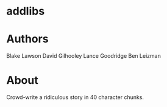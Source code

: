 addlibs
=======

Authors
==========================
Blake Lawson
David Gilhooley
Lance Goodridge
Ben Leizman

About
===
Crowd-write a ridiculous story in 40 character chunks.
